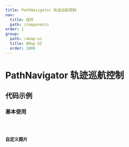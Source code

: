 ```yaml
---
title: PathNavigator 轨迹巡航控制
nav:
  title: 组件
  path: /components
order: 1
group:
  path: /amap-ui
  title: AMap UI
  order: 1000
---
```


# PathNavigator 轨迹巡航控制

## 代码示例

### 基本使用

<code src="./demo/demo-01.tsx" />

### 自定义图片

<code src="./demo/demo02.tsx" />
